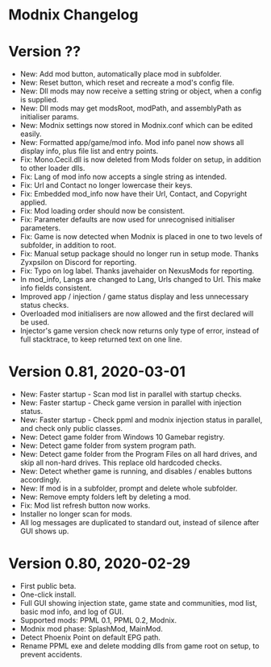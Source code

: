 # Modnix Changelog

# Version ??

* New: Add mod button, automatically place mod in subfolder.
* New: Reset button, which reset and recreate a mod's config file.
* New: Dll mods may now receive a setting string or object, when a config is supplied.
* New: Dll mods may get modsRoot, modPath, and assemblyPath as initialiser params.
* New: Modnix settings now stored in Modnix.conf which can be edited easily.
* New: Formatted app/game/mod info.  Mod info panel now shows all display info, plus file list and entry points.
* Fix: Mono.Cecil.dll is now deleted from Mods folder on setup, in addition to other loader dlls.
* Fix: Lang of mod info now accepts a single string as intended.
* Fix: Url and Contact no longer lowercase their keys.
* Fix: Embedded mod_info now have their Url, Contact, and Copyright applied.
* Fix: Mod loading order should now be consistent.
* Fix: Parameter defaults are now used for unrecognised initialiser parameters.
* Fix: Game is now detected when Modnix is placed in one to two levels of subfolder, in addition to root.
* Fix: Manual setup package should no longer run in setup mode. Thanks Zyxpsilon on Discord for reporting.
* Fix: Typo on log label. Thanks javehaider on NexusMods for reporting.
* In mod_info, Langs are changed to Lang, Urls changed to Url.  This make info fields consistent.
* Improved app / injection / game status display and less unnecessary status checks.
* Overloaded mod initialisers are now allowed and the first declared will be used.
* Injector's game version check now returns only type of error, instead of full stacktrace, to keep returned text on one line.

# Version 0.81, 2020-03-01

* New: Faster startup - Scan mod list in parallel with startup checks.
* New: Faster startup - Check game version in parallel with injection status.
* New: Faster startup - Check ppml and modnix injection status in parallel, and check only public classes.
* New: Detect game folder from Windows 10 Gamebar registry.
* New: Detect game folder from system program path.
* New: Detect game folder from the Program Files on all hard drives, and skip all non-hard drives.  This replace old hardcoded checks.
* New: Detect whether game is running, and disables / enables buttons accordingly.
* New: If mod is in a subfolder, prompt and delete whole subfolder.
* New: Remove empty folders left by deleting a mod.
* Fix: Mod list refresh button now works.
* Installer no longer scan for mods.
* All log messages are duplicated to standard out, instead of silence after GUI shows up.

# Version 0.80, 2020-02-29

* First public beta.
* One-click install.
* Full GUI showing injection state, game state and communities, mod list, basic mod info, and log of GUI.
* Supported mods: PPML 0.1, PPML 0.2, Modnix.
* Modnix mod phase: SplashMod, MainMod.
* Detect Phoenix Point on default EPG path.
* Rename PPML exe and delete modding dlls from game root on setup, to prevent accidents.
